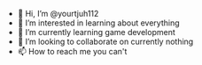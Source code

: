 - 👋 Hi, I’m @yourtjuh112
- 👀 I’m interested in learning about everything
- 🌱 I’m currently learning game development
- 💞️ I’m looking to collaborate on currently nothing
- 📫 How to reach me you can't

<!---
yourtjuh112/yourtjuh112 is a ✨ special ✨ repository because its `README.md` (this file) appears on your GitHub profile.
You can click the Preview link to take a look at your changes.
--->
